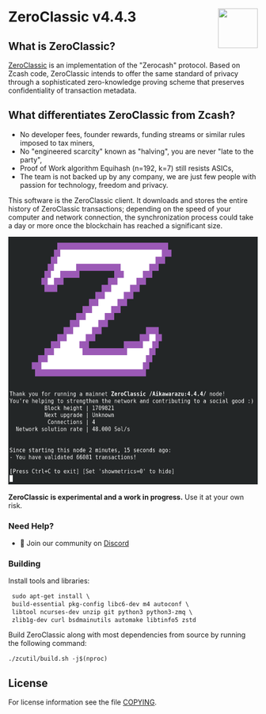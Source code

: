 ZeroClassic v4.4.3
<img align="right" width="80" height="80" src="doc/imgs/logo.png">
===========

What is ZeroClassic?
--------------

[ZeroClassic](https://zeroclassic.org/) is an implementation of the "Zerocash" protocol.
Based on Zcash code, ZeroClassic intends to offer the same standard of privacy
through a sophisticated zero-knowledge proving scheme that preserves
confidentiality of transaction metadata. 

What differentiates ZeroClassic from Zcash?
--------------

* No developer fees, founder rewards, funding streams or similar rules imposed to tax miners,
* No "engineered scarcity" known as "halving", you are never "late to the party",
* Proof of Work algorithm Equihash (n=192, k=7) still resists ASICs,
* The team is not backed up by any company, we are just few people with passion for technology, freedom and privacy.


This software is the ZeroClassic client. It downloads and stores the entire history
of ZeroClassic transactions; depending on the speed of your computer and network
connection, the synchronization process could take a day or more once the
blockchain has reached a significant size.

<p align="center">
  <img src="doc/imgs/screenshot.png" height="500">
</p>

**ZeroClassic is experimental and a work in progress.** Use it at your own risk.

### Need Help?

* :speech_balloon: Join our community on [Discord](https://discord.gg/p4zdbhMrhy)

### Building

Install tools and libraries:

```
 sudo apt-get install \
 build-essential pkg-config libc6-dev m4 autoconf \
 libtool ncurses-dev unzip git python3 python3-zmq \
 zlib1g-dev curl bsdmainutils automake libtinfo5 zstd
 ```

Build ZeroClassic along with most dependencies from source by running the following command:

```
./zcutil/build.sh -j$(nproc)
```

License
-------

For license information see the file [COPYING](COPYING).
